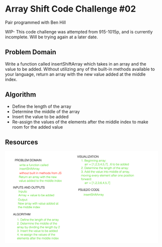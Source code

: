 # Array Shift Code Challenge #02

Pair programmed with Ben Hill 

WIP- This code challenge was attempted from 915-1015p, and is currently incomplete. Will be trying again at a later date. 

## Problem Domain

Write a function called insertShiftArray which takes in an array and the value to be added. Without utilizing any of the built-in methods available to your language, return an array with the new value added at the middle index.

## Algorithm
- Define the length of the array
- Determine the middle of the array 
- Insert the value to be added
- Re-assign the values of the elements after the middle index to make room for the added value


## Resources

![Switch Array Whiteboard](Whiteboardcc2.png)

